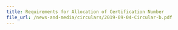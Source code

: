 ```yaml
---
title: Requirements for Allocation of Certification Number
file_url: /news-and-media/circulars/2019-09-04-Circular-b.pdf
---
```

